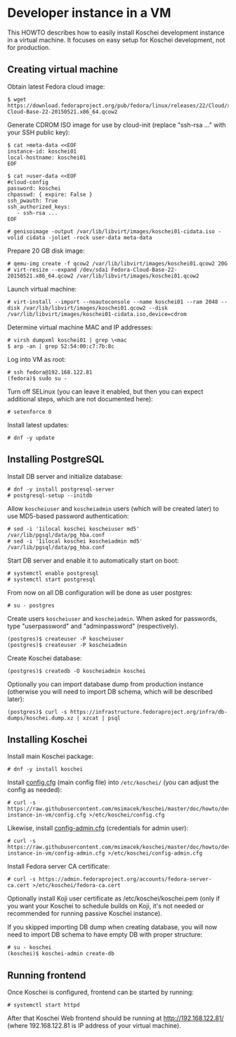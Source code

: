 Developer instance in a VM
==========================

This HOWTO describes how to easily install Koschei development instance in a virtual machine.  It focuses on easy setup for Koschei development, not for production.


Creating virtual machine
------------------------

Obtain latest Fedora cloud image:

    $ wget https://download.fedoraproject.org/pub/fedora/linux/releases/22/Cloud/x86_64/Images/Fedora-Cloud-Base-22-20150521.x86_64.qcow2

Generate CDROM ISO image for use by cloud-init (replace "ssh-rsa ..." with your SSH public key):

    $ cat >meta-data <<EOF
    instance-id: koschei01
    local-hostname: koschei01
    EOF

    $ cat >user-data <<EOF
    #cloud-config
    password: koschei
    chpasswd: { expire: False }
    ssh_pwauth: True
    ssh_authorized_keys:
       - ssh-rsa ...
    EOF

    # genisoimage -output /var/lib/libvirt/images/koschei01-cidata.iso -volid cidata -joliet -rock user-data meta-data

Prepare 20 GB disk image:

    # qemu-img create -f qcow2 /var/lib/libvirt/images/koschei01.qcow2 20G
    # virt-resize --expand /dev/sda1 Fedora-Cloud-Base-22-20150521.x86_64.qcow2 /var/lib/libvirt/images/koschei01.qcow2

Launch virtual machine:

    # virt-install --import --noautoconsole --name koschei01 --ram 2048 --disk /var/lib/libvirt/images/koschei01.qcow2 --disk /var/lib/libvirt/images/koschei01-cidata.iso,device=cdrom

Determine virtual machine MAC and IP addresses:

    # virsh dumpxml koschei01 | grep \<mac
    $ arp -an | grep 52:54:00:c7:7b:8c

Log into VM as root:

    # ssh fedora@192.168.122.81
    (fedora)$ sudo su -

Turn off SELinux (you can leave it enabled, but then you can expect additional steps, which are not documented here):

    # setenforce 0

Install latest updates:

    # dnf -y update


Installing PostgreSQL
---------------------

Install DB server and initialize database:

    # dnf -y install postgresql-server
    # postgresql-setup --initdb

Allow `koscheiuser` and `koscheiadmin` users (which will be created later) to use MD5-based password authentication:

    # sed -i '1ilocal koschei koscheiuser md5' /var/lib/pgsql/data/pg_hba.conf
    # sed -i '1ilocal koschei koscheiadmin md5' /var/lib/pgsql/data/pg_hba.conf

Start DB server and enable it to automatically start on boot:

    # systemctl enable postgresql
    # systemctl start postgresql

From now on all DB configuration will be done as user postgres:

    # su - postgres

Create users `koscheiuser` and `koscheiadmin`.  When asked for passwords, type "userpassword" and "adminpassword" (respectively).

    (postgres)$ createuser -P koscheiuser
    (postgres)$ createuser -P koscheiadmin

Create Koschei database:

    (postgres)$ createdb -O koscheiadmin koschei

Optionally you can import database dump from production instance (otherwise you will need to import DB schema, which will be described later):

    (postgres)$ curl -s https://infrastructure.fedoraproject.org/infra/db-dumps/koschei.dump.xz | xzcat | psql


Installing Koschei
------------------

Install main Koschei package:

    # dnf -y install koschei

Install [config.cfg](https://github.com/msimacek/koschei/blob/master/doc/howto/devel-instance-in-vm/config.cfg) (main config file) into `/etc/koschei/` (you can adjust the config as needed):

    # curl -s https://raw.githubusercontent.com/msimacek/koschei/master/doc/howto/devel-instance-in-vm/config.cfg >/etc/koschei/config.cfg

Likewise, install [config-admin.cfg](https://github.com/msimacek/koschei/blob/master/doc/howto/devel-instance-in-vm/config-admin.cfg) (credentials for admin user):

    # curl -s https://raw.githubusercontent.com/msimacek/koschei/master/doc/howto/devel-instance-in-vm/config-admin.cfg >/etc/koschei/config-admin.cfg

Install Fedora server CA certificate:

    # curl -s https://admin.fedoraproject.org/accounts/fedora-server-ca.cert >/etc/koschei/fedora-ca.cert

Optionally install Koji user certificate as /etc/koschei/koschei.pem (only if you want your Koschei to schedule builds on Koji, it's not needed or recommended for running passive Koschei instance).

If you skipped importing DB dump when creating database, you will now need to import DB schema to have empty DB with proper structure:

    # su - koschei
    (koschei)$ koschei-admin create-db


Running frontend
----------------

Once Koschei is configured, frontend can be started by running:

    # systemctl start httpd

After that Koschei Web frontend should be running at http://192.168.122.81/ (where 192.168.122.81 is IP address of your virtual machine).
